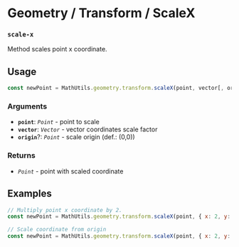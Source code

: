 Geometry / Transform / ScaleX
=============================

### `scale-x`

Method scales point x coordinate.


Usage
-----

```js
const newPoint = MathUtils.geometry.transform.scaleX(point, vector[, origin]);
```


### Arguments

* **`point`**: *`Point`* - point to scale
* **`vector`**: *`Vector`*  - vector coordinates scale factor
* **`origin`**?: *`Point`* - scale origin (def.: (0,0))


### Returns

* *`Point`* - point with scaled coordinate


Examples
--------

```js
// Multiply point x coordinate by 2.
const newPoint = MathUtils.geometry.transform.scaleX(point, { x: 2, y: 2 });

// Scale coordinate from origin
const newPoint = MathUtils.geometry.transform.scaleX(point, { x: 2, y: 3 }, { x: 1, y: -2 });
```
